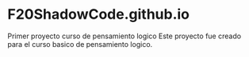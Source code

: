 # F20ShadowCode.github.io
Primer proyecto curso de pensamiento logico
Este proyecto fue creado para el curso basico de pensamiento logico.
